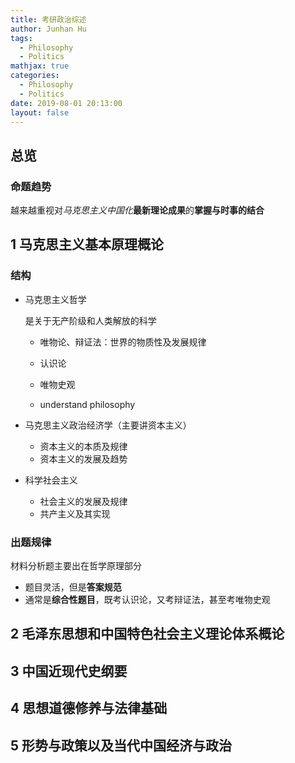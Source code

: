 ```yaml
---
title: 考研政治综述
author: Junhan Hu
tags:
  - Philosophy
  - Politics
mathjax: true
categories:
  - Philosophy
  - Politics
date: 2019-08-01 20:13:00
layout: false 
---
```


## 总览

### 命题趋势

越来越重视对*马克思主义中国化***最新理论成果**的**掌握与时事的结合**

## 1 马克思主义基本原理概论

### 结构

* 马克思主义哲学

  是关于无产阶级和人类解放的科学

  * 唯物论、辩证法：世界的物质性及发展规律

  * 认识论

  * 唯物史观

  * understand philosophy

    <!-- more -->

* 马克思主义政治经济学（主要讲资本主义）

  * 资本主义的本质及规律
  * 资本主义的发展及趋势

* 科学社会主义

  * 社会主义的发展及规律
  * 共产主义及其实现

### 出题规律

材料分析题主要出在哲学原理部分

* 题目灵活，但是**答案规范**
* 通常是**综合性题目**，既考认识论，又考辩证法，甚至考唯物史观

## 2 毛泽东思想和中国特色社会主义理论体系概论

## 3 中国近现代史纲要 

## 4 思想道德修养与法律基础

## 5 形势与政策以及当代中国经济与政治